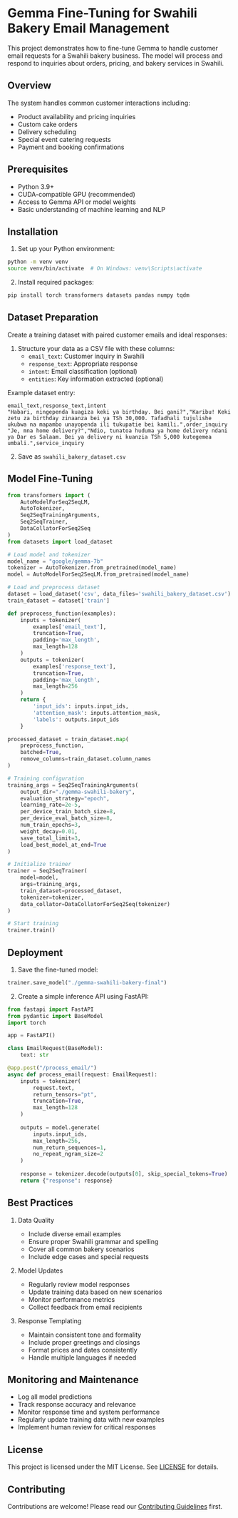
# Gemma Fine-Tuning for Swahili Bakery Email Management

This project demonstrates how to fine-tune Gemma to handle customer email requests for a Swahili bakery business. The model will process and respond to inquiries about orders, pricing, and bakery services in Swahili.

## Overview

The system handles common customer interactions including:
- Product availability and pricing inquiries
- Custom cake orders
- Delivery scheduling
- Special event catering requests
- Payment and booking confirmations

## Prerequisites

- Python 3.9+
- CUDA-compatible GPU (recommended)
- Access to Gemma API or model weights
- Basic understanding of machine learning and NLP

## Installation

1. Set up your Python environment:
```bash
python -m venv venv
source venv/bin/activate  # On Windows: venv\Scripts\activate
```

2. Install required packages:
```bash
pip install torch transformers datasets pandas numpy tqdm
```

## Dataset Preparation

Create a training dataset with paired customer emails and ideal responses:

1. Structure your data as a CSV file with these columns:
   - `email_text`: Customer inquiry in Swahili
   - `response_text`: Appropriate response
   - `intent`: Email classification (optional)
   - `entities`: Key information extracted (optional)

Example dataset entry:
```csv
email_text,response_text,intent
"Habari, ningependa kuagiza keki ya birthday. Bei gani?","Karibu! Keki zetu za birthday zinaanza bei ya TSh 30,000. Tafadhali tujulishe ukubwa na mapambo unayopenda ili tukupatie bei kamili.",order_inquiry
"Je, mna home delivery?","Ndio, tunatoa huduma ya home delivery ndani ya Dar es Salaam. Bei ya delivery ni kuanzia TSh 5,000 kutegemea umbali.",service_inquiry
```

2. Save as `swahili_bakery_dataset.csv`

## Model Fine-Tuning

```python
from transformers import (
    AutoModelForSeq2SeqLM,
    AutoTokenizer,
    Seq2SeqTrainingArguments,
    Seq2SeqTrainer,
    DataCollatorForSeq2Seq
)
from datasets import load_dataset

# Load model and tokenizer
model_name = "google/gemma-7b"
tokenizer = AutoTokenizer.from_pretrained(model_name)
model = AutoModelForSeq2SeqLM.from_pretrained(model_name)

# Load and preprocess dataset
dataset = load_dataset('csv', data_files='swahili_bakery_dataset.csv')
train_dataset = dataset['train']

def preprocess_function(examples):
    inputs = tokenizer(
        examples['email_text'],
        truncation=True,
        padding='max_length',
        max_length=128
    )
    outputs = tokenizer(
        examples['response_text'],
        truncation=True,
        padding='max_length',
        max_length=256
    )
    return {
        'input_ids': inputs.input_ids,
        'attention_mask': inputs.attention_mask,
        'labels': outputs.input_ids
    }

processed_dataset = train_dataset.map(
    preprocess_function,
    batched=True,
    remove_columns=train_dataset.column_names
)

# Training configuration
training_args = Seq2SeqTrainingArguments(
    output_dir="./gemma-swahili-bakery",
    evaluation_strategy="epoch",
    learning_rate=2e-5,
    per_device_train_batch_size=8,
    per_device_eval_batch_size=8,
    num_train_epochs=3,
    weight_decay=0.01,
    save_total_limit=3,
    load_best_model_at_end=True
)

# Initialize trainer
trainer = Seq2SeqTrainer(
    model=model,
    args=training_args,
    train_dataset=processed_dataset,
    tokenizer=tokenizer,
    data_collator=DataCollatorForSeq2Seq(tokenizer)
)

# Start training
trainer.train()
```

## Deployment

1. Save the fine-tuned model:
```python
trainer.save_model("./gemma-swahili-bakery-final")
```

2. Create a simple inference API using FastAPI:
```python
from fastapi import FastAPI
from pydantic import BaseModel
import torch

app = FastAPI()

class EmailRequest(BaseModel):
    text: str

@app.post("/process_email/")
async def process_email(request: EmailRequest):
    inputs = tokenizer(
        request.text,
        return_tensors="pt",
        truncation=True,
        max_length=128
    )
    
    outputs = model.generate(
        inputs.input_ids,
        max_length=256,
        num_return_sequences=1,
        no_repeat_ngram_size=2
    )
    
    response = tokenizer.decode(outputs[0], skip_special_tokens=True)
    return {"response": response}
```

## Best Practices

1. Data Quality
   - Include diverse email examples
   - Ensure proper Swahili grammar and spelling
   - Cover all common bakery scenarios
   - Include edge cases and special requests

2. Model Updates
   - Regularly review model responses
   - Update training data based on new scenarios
   - Monitor performance metrics
   - Collect feedback from email recipients

3. Response Templating
   - Maintain consistent tone and formality
   - Include proper greetings and closings
   - Format prices and dates consistently
   - Handle multiple languages if needed

## Monitoring and Maintenance

- Log all model predictions
- Track response accuracy and relevance
- Monitor response time and system performance
- Regularly update training data with new examples
- Implement human review for critical responses

## License

This project is licensed under the MIT License. See [LICENSE](LICENSE) for details.

## Contributing

Contributions are welcome! Please read our [Contributing Guidelines](CONTRIBUTING.md) first.
